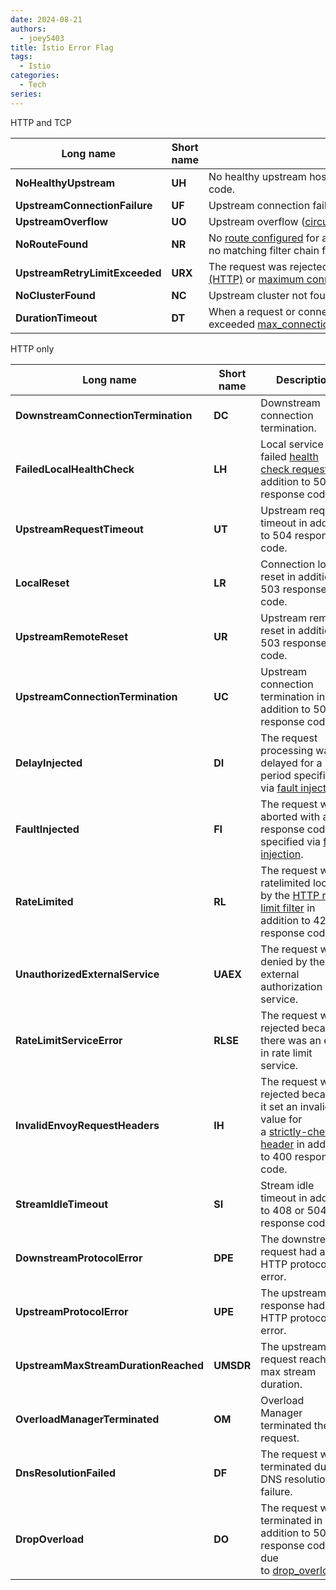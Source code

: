 ```yaml
---
date: 2024-08-21
authors:
  - joey5403
title: Istio Error Flag
tags: 
  - Istio
categories: 
  - Tech
series:
---
```


HTTP and TCP

|Long name|Short name|Description|
|---|---|---|
|**NoHealthyUpstream**|**UH**|No healthy upstream hosts in upstream cluster in addition to 503 response code.|
|**UpstreamConnectionFailure**|**UF**|Upstream connection failure in addition to 503 response code.|
|**UpstreamOverflow**|**UO**|Upstream overflow ([circuit breaking](https://www.envoyproxy.io/docs/envoy/latest/intro/arch_overview/upstream/circuit_breaking#arch-overview-circuit-break)) in addition to 503 response code.|
|**NoRouteFound**|**NR**|No [route configured](https://www.envoyproxy.io/docs/envoy/latest/intro/arch_overview/http/http_routing#arch-overview-http-routing) for a given request in addition to 404 response code or no matching filter chain for a downstream connection.|
|**UpstreamRetryLimitExceeded**|**URX**|The request was rejected because the [upstream retry limit (HTTP)](https://www.envoyproxy.io/docs/envoy/latest/api-v3/config/route/v3/route_components.proto#envoy-v3-api-field-config-route-v3-retrypolicy-num-retries) or [maximum connect attempts (TCP)](https://www.envoyproxy.io/docs/envoy/latest/api-v3/extensions/filters/network/tcp_proxy/v3/tcp_proxy.proto#envoy-v3-api-field-extensions-filters-network-tcp-proxy-v3-tcpproxy-max-connect-attempts) was reached.|
|**NoClusterFound**|**NC**|Upstream cluster not found.|
|**DurationTimeout**|**DT**|When a request or connection exceeded [max_connection_duration](https://www.envoyproxy.io/docs/envoy/latest/api-v3/config/core/v3/protocol.proto#envoy-v3-api-field-config-core-v3-httpprotocoloptions-max-connection-duration) or [max_downstream_connection_duration](https://www.envoyproxy.io/docs/envoy/latest/api-v3/extensions/filters/network/tcp_proxy/v3/tcp_proxy.proto#envoy-v3-api-field-extensions-filters-network-tcp-proxy-v3-tcpproxy-max-downstream-connection-duration).|

HTTP only

|Long name|Short name|Description|
|---|---|---|
|**DownstreamConnectionTermination**|**DC**|Downstream connection termination.|
|**FailedLocalHealthCheck**|**LH**|Local service failed [health check request](https://www.envoyproxy.io/docs/envoy/latest/intro/arch_overview/upstream/health_checking#arch-overview-health-checking) in addition to 503 response code.|
|**UpstreamRequestTimeout**|**UT**|Upstream request timeout in addition to 504 response code.|
|**LocalReset**|**LR**|Connection local reset in addition to 503 response code.|
|**UpstreamRemoteReset**|**UR**|Upstream remote reset in addition to 503 response code.|
|**UpstreamConnectionTermination**|**UC**|Upstream connection termination in addition to 503 response code.|
|**DelayInjected**|**DI**|The request processing was delayed for a period specified via [fault injection](https://www.envoyproxy.io/docs/envoy/latest/configuration/http/http_filters/fault_filter#config-http-filters-fault-injection).|
|**FaultInjected**|**FI**|The request was aborted with a response code specified via [fault injection](https://www.envoyproxy.io/docs/envoy/latest/configuration/http/http_filters/fault_filter#config-http-filters-fault-injection).|
|**RateLimited**|**RL**|The request was ratelimited locally by the [HTTP rate limit filter](https://www.envoyproxy.io/docs/envoy/latest/configuration/http/http_filters/rate_limit_filter#config-http-filters-rate-limit) in addition to 429 response code.|
|**UnauthorizedExternalService**|**UAEX**|The request was denied by the external authorization service.|
|**RateLimitServiceError**|**RLSE**|The request was rejected because there was an error in rate limit service.|
|**InvalidEnvoyRequestHeaders**|**IH**|The request was rejected because it set an invalid value for a [strictly-checked header](https://www.envoyproxy.io/docs/envoy/latest/api-v3/extensions/filters/http/router/v3/router.proto#envoy-v3-api-field-extensions-filters-http-router-v3-router-strict-check-headers) in addition to 400 response code.|
|**StreamIdleTimeout**|**SI**|Stream idle timeout in addition to 408 or 504 response code.|
|**DownstreamProtocolError**|**DPE**|The downstream request had an HTTP protocol error.|
|**UpstreamProtocolError**|**UPE**|The upstream response had an HTTP protocol error.|
|**UpstreamMaxStreamDurationReached**|**UMSDR**|The upstream request reached max stream duration.|
|**OverloadManagerTerminated**|**OM**|Overload Manager terminated the request.|
|**DnsResolutionFailed**|**DF**|The request was terminated due to DNS resolution failure.|
|**DropOverload**|**DO**|The request was terminated in addition to 503 response code due to [drop_overloads](https://www.envoyproxy.io/docs/envoy/latest/api-v3/config/endpoint/v3/endpoint.proto#envoy-v3-api-field-config-endpoint-v3-clusterloadassignment-policy-drop-overloads).|
